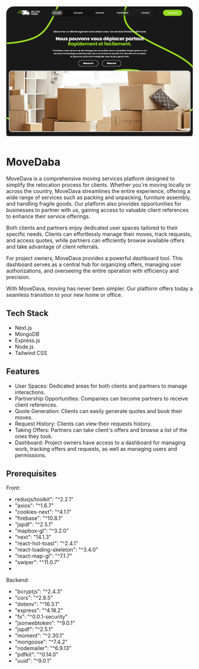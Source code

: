   <br />
    <a href="https://www.movedaba.ma" target="_blank">
      <img style="border-radius: 20px;" src="./LANDING PAGE.png" alt="Project Banner">
    </a>
  <br />

  
# MoveDaba

MoveDava is a comprehensive moving services platform designed to simplify the relocation process for clients. Whether you're moving locally or across the country, MoveDava streamlines the entire experience, offering a wide range of services such as packing and unpacking, furniture assembly, and handling fragile goods. Our platform also provides opportunities for businesses to partner with us, gaining access to valuable client references to enhance their service offerings.

Both clients and partners enjoy dedicated user spaces tailored to their specific needs. Clients can effortlessly manage their moves, track requests, and access quotes, while partners can efficiently browse available offers and take advantage of client referrals.

For project owners, MoveDava provides a powerful dashboard tool. This dashboard serves as a central hub for organizing offers, managing user authorizations, and overseeing the entire operation with efficiency and precision.

With MoveDava, moving has never been simpler. Our platform offers today a seamless transition to your new home or office.

## Tech Stack
- Next.js
- MongoDB
- Express.js
- Node.js
- Tailwind CSS


## Features

- User Spaces: Dedicated areas for both clients and partners to manage interactions.
- Partnership Opportunities: Companies can become partners to receive client references.
- Quote Generation: Clients can easily generate quotes and book their moves.
- Request History: Clients can view their requests history.
- Taking Offers: Partners can take client's offers and browse a list of the ones they took.
- Dashboard: Project owners have access to a dashboard for managing work, tracking offers and requests, as well as managing users and permissions.
    
## Prerequisites
Front:

- reduxjs/toolkit": "^2.2.1"
- "axios": "^1.6.7"
- "cookies-next": "^4.1.1"
- "firebase": "^10.8.1"
- "jspdf": "^2.5.1"
- "mapbox-gl": "^3.2.0"
- "next": "14.1.3"
- "react-hot-toast": "^2.4.1"
- "react-loading-skeleton": "^3.4.0"
- "react-map-gl": "^7.1.7"
- "swiper": "^11.0.7"
- 
Backend:

- "bcryptjs": "^2.4.3"
- "cors": "^2.8.5"
- "dotenv": "^16.3.1"
- "express": "^4.18.2"
- "fs": "^0.0.1-security"
- "jsonwebtoken": "^9.0.1"
- "jspdf": "^2.5.1"
- "moment": "^2.30.1"
- "mongoose": "^7.4.2"
- "nodemailer": "^6.9.13"
- "pdfkit": "^0.14.0"
- "uuid": "^9.0.1"


